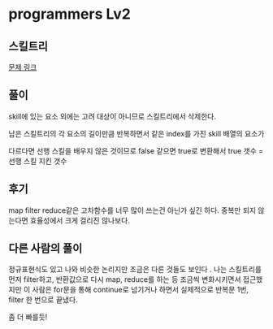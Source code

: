 # programmers Lv2

## 스킬트리

[문제 링크](https://programmers.co.kr/learn/courses/30/lessons/49993?language=javascript)

## 풀이

skill에 있는 요소 외에는 고려 대상이 아니므로 스킬트리에서 삭제한다.

남은 스킬트리의 각 요소의 길이만큼 반복하면서 같은 index를 가진 skill 배열의 요소가

다르다면 선행 스킬을 배우지 않은 것이므로 false 같으면 true로 변환해서 true 갯수 = 선행 스킬 지킨 갯수 

## 후기

map filter reduce같은 고차함수를 너무 많이 쓰는건 아닌가 싶긴 하다. 
중복만 되지 않는다면 효율성에서 크게 걸리진 않나보다. 

## 다른 사람의 풀이

정규표현식도 있고 나와 비슷한 논리지만 조금은 다른 것들도 보인다 .
나는 스킬트리를 먼저 filter하고, 반환값으로 다시 map, reduce를 하는 등 조금씩 변화시키면서 접근했지만
이 사람은 for문을 통해 continue로 넘기거나 하면서 실제적으로 반복문 1번, filter 한 번으로 끝냈다.

좀 더 빠를듯! 